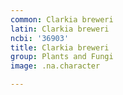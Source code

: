 ```yaml
---
common: Clarkia breweri
latin: Clarkia breweri
ncbi: '36903'
title: Clarkia breweri
group: Plants and Fungi
image: .na.character

---
```

